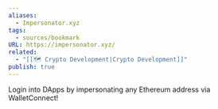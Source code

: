 ```yaml
---
aliases:
  - Impersonator.xyz
tags:
  - sources/bookmark
URL: https://impersonator.xyz/
related:
  - "[[🗺️ Crypto Development|Crypto Development]]"
publish: true
---
```


Login into DApps by impersonating any Ethereum address via WalletConnect!